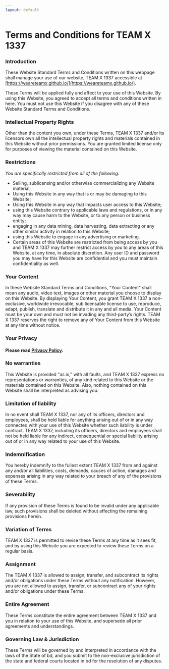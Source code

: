 ```yaml
---
layout: default
---
```


# Terms and Conditions for TEAM X 1337

### Introduction

These Website Standard Terms and Conditions written on this webpage shall manage your use of our website, TEAM X 1337 accessible at [https://weareteamx.github.io/](https://weareteamx.github.io/).

These Terms will be applied fully and affect to your use of this Website. By using this Website, you agreed to accept all terms and conditions written in here. You must not use this Website if you disagree with any of these Website Standard Terms and Conditions.

### Intellectual Property Rights

Other than the content you own, under these Terms, TEAM X 1337 and/or its licensors own all the intellectual property rights and materials contained in this Website without prior permissions. You are granted limited license only for purposes of viewing the material contained on this Website.

### Restrictions

_You are specifically restricted from all of the following:_
- Selling, sublicensing and/or otherwise commercializing any Website material;
- Using this Website in any way that is or may be damaging to this Website;
- Using this Website in any way that impacts user access to this Website;
- using this Website contrary to applicable laws and regulations, or in any way may cause harm to the Website, or to any person or business entity;
- engaging in any data mining, data harvesting, data extracting or any other similar activity in relation to this Website;
- using this Website to engage in any advertising or marketing.
- Certain areas of this Website are restricted from being access by you and TEAM X 1337 may further restrict access by you to any areas of this Website, at any time, in absolute discretion. Any user ID and password you may have for this Website are confidential and you must maintain confidentiality as well.

### Your Content

In these Website Standard Terms and Conditions, "Your Content" shall mean any audio, video text, images or other material you choose to display on this Website. By displaying Your Content, you grant TEAM X 1337 a non-exclusive, worldwide irrevocable, sub licensable license to use, reproduce, adapt, publish, translate and distribute it in any and all media. Your Content must be your own and must not be invading any third-party’s rights. TEAM X 1337 reserves the right to remove any of Your Content from this Website at any time without notice.

### Your Privacy
#### Please read [Privacy Policy](/privacy-policy).

### No warranties

This Website is provided "as is," with all faults, and TEAM X 1337 express no representations or warranties, of any kind related to this Website or the materials contained on this Website. Also, nothing contained on this Website shall be interpreted as advising you.

### Limitation of liability
In no event shall TEAM X 1337, nor any of its officers, directors and employees, shall be held liable for anything arising out of or in any way connected with your use of this Website whether such liability is under contract.  TEAM X 1337, including its officers, directors and employees shall not be held liable for any indirect, consequential or special liability arising out of or in any way related to your use of this Website.

### Indemnification
You hereby indemnify to the fullest extent TEAM X 1337 from and against any and/or all liabilities, costs, demands, causes of action, damages and expenses arising in any way related to your breach of any of the provisions of these Terms.

### Severability
If any provision of these Terms is found to be invalid under any applicable law, such provisions shall be deleted without affecting the remaining provisions herein.

### Variation of Terms
TEAM X 1337 is permitted to revise these Terms at any time as it sees fit, and by using this Website you are expected to review these Terms on a regular basis.

### Assignment
The TEAM X 1337 is allowed to assign, transfer, and subcontract its rights and/or obligations under these Terms without any notification. However, you are not allowed to assign, transfer, or subcontract any of your rights and/or obligations under these Terms.

### Entire Agreement
These Terms constitute the entire agreement between TEAM X 1337 and you in relation to your use of this Website, and supersede all prior agreements and understandings.

### Governing Law & Jurisdiction
These Terms will be governed by and interpreted in accordance with the laws of the State of bd, and you submit to the non-exclusive jurisdiction of the state and federal courts located in bd for the resolution of any disputes.